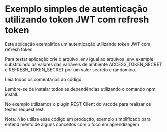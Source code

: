 # Exemplo simples de autenticação utilizando token JWT com refresh token

Esta aplicação exemplifica um autenticação utilizando token JWT com refresh token.

Para testar aplicação crie o arquivo .env igual ao arquivos .env_example substituindo os valores das variáveis de ambiente ACCESS_TOKEN_SECRET e REFRESH_TOKEN_SECRET por um valor secreto e randomico.

Leia todos os comentários do código.

Lembre-se de instalar todos as dependências utilizando o comando npm install.

No exemplo utilizamos o plugin REST Client do vscode para realizar os testes request.rest.

Nota: Não utilize esse código em produção, exemplo simplificado para entendimento de alguns conceitos com o foco em aprendizagem